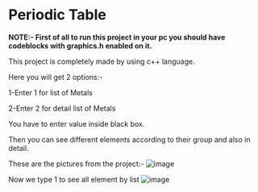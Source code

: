 # Periodic Table

**NOTE:- First of all to run this project in your pc you should have codeblocks with graphics.h enabled on it.**

This project is completely made by using c++ language. 

Here you will get 2 options:-

1-Enter 1 for list of Metals

2-Enter 2 for detail list of Metals

You have to enter value inside black box.

Then you can see different elements according to their group and also in detail.

These are the pictures from the project:-
![image](https://user-images.githubusercontent.com/71928146/138316969-b807d57c-69ce-4da1-a0bb-8bf036d46850.png)

Now we type 1 to see all element by list
![image](https://user-images.githubusercontent.com/71928146/138317201-0f6cc3c6-e010-43b8-9019-f2bbaf4b14b4.png)


